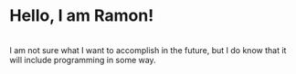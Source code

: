 # Hello, I am Ramon!
<br>
I am not sure what I want to accomplish in the future, 
but I do know that it will include programming in some way.
